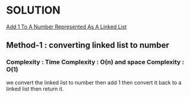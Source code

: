 # SOLUTION

[Add 1 To A Number Represented As A Linked List](https://leetcode.com/problems/Add-1-to-a-number-represented-as-a-linked-list/)

## Method-1 : converting linked list to number 


### Complexity : Time Complexity : O(n) and space Complexity : O(1)

we convert the linked list to number then add 1 then convert it back to a linked list then return it.
